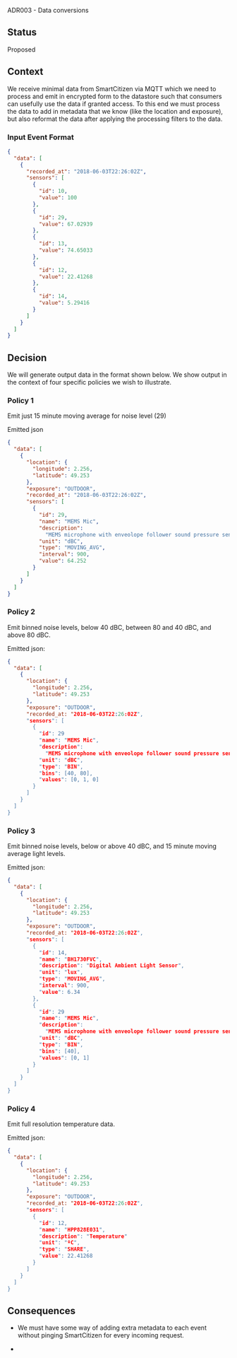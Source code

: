 ADR003 - Data conversions

## Status

Proposed

## Context

We receive minimal data from SmartCitizen via MQTT which we need to process
and emit in encrypted form to the datastore such that consumers can usefully
use the data if granted access. To this end we must process the data to add
in metadata that we know (like the location and exposure), but also reformat
the data after applying the processing filters to the data.

### Input Event Format

```json
{
  "data": [
    {
      "recorded_at": "2018-06-03T22:26:02Z",
      "sensors": [
        {
          "id": 10,
          "value": 100
        },
        {
          "id": 29,
          "value": 67.02939
        },
        {
          "id": 13,
          "value": 74.65033
        },
        {
          "id": 12,
          "value": 22.41268
        },
        {
          "id": 14,
          "value": 5.29416
        }
      ]
    }
  ]
}
```

## Decision

We will generate output data in the format shown below. We show output in the
context of four specific policies we wish to illustrate.

### Policy 1

Emit just 15 minute moving average for noise level (29)

Emitted json

```json
{
  "data": [
    {
      "location": {
        "longitude": 2.256,
        "latitude": 49.253
      },
      "exposure": "OUTDOOR",
      "recorded_at": "2018-06-03T22:26:02Z",
      "sensors": [
        {
          "id": 29,
          "name": "MEMS Mic",
          "description":
            "MEMS microphone with enveolope follower sound pressure sensor (noise)",
          "unit": "dBC",
          "type": "MOVING_AVG",
          "interval": 900,
          "value": 64.252
        }
      ]
    }
  ]
}
```

### Policy 2

Emit binned noise levels, below 40 dBC, between 80 and 40 dBC, and above 80 dBC.

Emitted json:

```json
{
  "data": [
    {
      "location": {
        "longitude": 2.256,
        "latitude": 49.253
      },
      "exposure": "OUTDOOR",
      "recorded_at: "2018-06-03T22:26:02Z",
      "sensors": [
        {
          "id": 29
          "name": "MEMS Mic",
          "description":
            "MEMS microphone with enveolope follower sound pressure sensor (noise)",
          "unit": "dBC",
          "type": "BIN",
          "bins": [40, 80],
          "values": [0, 1, 0]
        }
      ]
    }
  ]
}
```

### Policy 3

Emit binned noise levels, below or above 40 dBC, and 15 minute moving average light levels.

Emitted json:

```json
{
  "data": [
    {
      "location": {
        "longitude": 2.256,
        "latitude": 49.253
      },
      "exposure": "OUTDOOR",
      "recorded_at: "2018-06-03T22:26:02Z",
      "sensors": [
        {
          "id": 14,
          "name": "BH1730FVC",
          "description": "Digital Ambient Light Sensor",
          "unit": "lux",
          "type": "MOVING_AVG",
          "interval": 900,
          "value": 6.34
        },
        {
          "id": 29
          "name": "MEMS Mic",
          "description":
            "MEMS microphone with enveolope follower sound pressure sensor (noise)",
          "unit": "dBC",
          "type": "BIN",
          "bins": [40],
          "values": [0, 1]
        }
      ]
    }
  ]
}
```

### Policy 4

Emit full resolution temperature data.

Emitted json:

```json
{
  "data": [
    {
      "location": {
        "longitude": 2.256,
        "latitude": 49.253
      },
      "exposure": "OUTDOOR",
      "recorded_at: "2018-06-03T22:26:02Z",
      "sensors": [
        {
          "id": 12,
          "name": "HPP828E031",
          "description": "Temperature"
          "unit": "ºC",
          "type": "SHARE",
          "value": 22.41268
        }
      ]
    }
  ]
}
```

## Consequences

- We must have some way of adding extra metadata to each event without pinging
  SmartCitizen for every incoming request.

-
